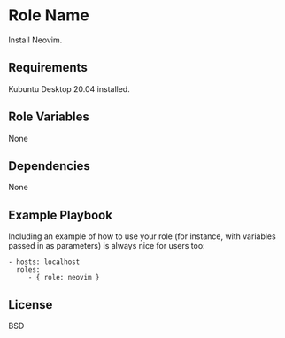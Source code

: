 Role Name
=========

Install Neovim.

Requirements
------------

Kubuntu Desktop 20.04 installed.

Role Variables
--------------

None

Dependencies
------------

None

Example Playbook
----------------

Including an example of how to use your role (for instance, with variables passed in as parameters) is always nice for users too:

    - hosts: localhost
      roles:
         - { role: neovim }

License
-------

BSD
